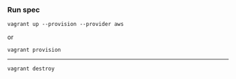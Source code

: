 ### Run spec
```
vagrant up --provision --provider aws
```

or

```
vagrant provision
```

---

```
vagrant destroy
```
